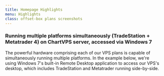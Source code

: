 ```yaml
---
title: Homepage Highlights
menu: Highlights
class: offset-box plans screenshots
---
```


<div><div class="page-wrapper">
    <div class="page-content"><h3>Running multiple platforms simultaneously (TradeStation + Metatrader 4) on ChartVPS server, accessed via Windows 7</h3>
    	<p>The powerful hardware comprising each of our VPS plans is capable of simultaneously running multiple platforms. In the example below, we're using Windows 7's built-in Remote Desktop application to access our VPS's desktop, which includes TradeStation and Metatrader running side-by-side.</p>
      <p class="screenshot"><img src="images/ChartVPS-Remote-Connection-Session-to-MultiCharts-and-Metatrader-via-Windows7.jpg" alt="" class="screenshot" title="Running multiple platforms simultaneously (TradeStation + Metatrader 4) on ChartVPS server, accessed via Windows 7"></p></div></div></div>